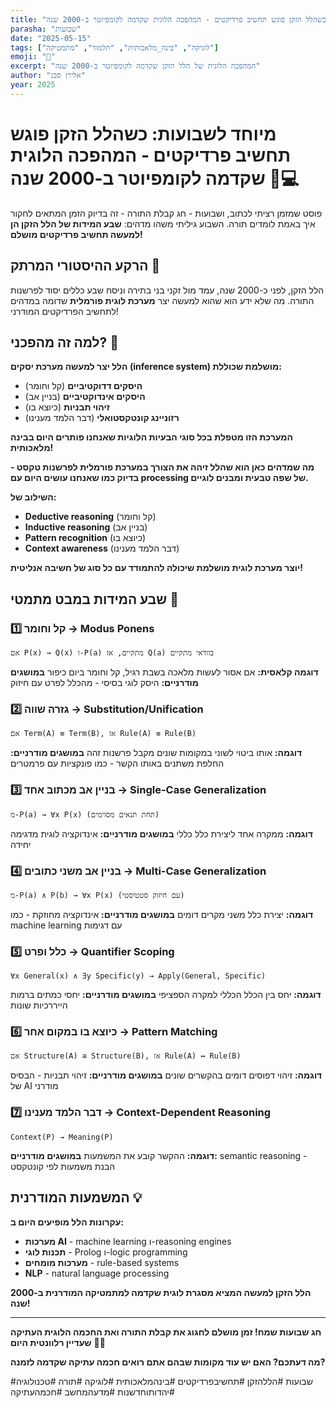 ```yaml
---
title: "מיוחד לשבועות: כשהלל הזקן פוגש תחשיב פרדיקטים - המהפכה הלוגית שקדמה לקומפיוטר ב-2000 שנה"
parasha: "שבועות"
date: "2025-05-15"
tags: ["לוגיקה", "בינה_מלאכותית", "תלמוד", "מתמטיקה"]
emoji: "🌾"
excerpt: "המהפכה הלוגית של הלל הזקן שקדמה לקומפיוטר ב-2000 שנה"
author: "אלירן סבג"
year: 2025
---
```


# מיוחד לשבועות: כשהלל הזקן פוגש תחשיב פרדיקטים - המהפכה הלוגית שקדמה לקומפיוטר ב-2000 שנה 🌾💻

פוסט שמזמן רציתי לכתוב, ושבועות - חג קבלת התורה - זה בדיוק הזמן המתאים לחקור איך באמת לומדים תורה. השבוע גיליתי משהו מדהים: **שבע המידות של הלל הזקן הן למעשה תחשיב פרדיקטים מושלם!**

## הרקע ההיסטורי המרתק 📜

הלל הזקן, לפני כ-2000 שנה, עמד מול זקני בני בתירה וניסח שבע כללים יסוד לפרשנות התורה. מה שלא ידע הוא שהוא למעשה יצר **מערכת לוגית פורמלית** שדומה במדהים לתחשיב הפרדיקטים המודרני!

## למה זה מהפכני? 🚀

**הלל יצר למעשה מערכת יסקים (inference system) מושלמת שכוללת:**
- **היסקים דדוקטיביים** (קל וחומר)
- **היסקים אינדוקטיביים** (בניין אב)
- **זיהוי תבניות** (כיוצא בו)
- **רזוניינג קונטקסטואלי** (דבר הלמד מענינו)

**המערכת הזו מטפלת בכל סוגי הבעיות הלוגיות שאנחנו פותרים היום בבינה מלאכותית!**

**מה שמדהים כאן הוא שהלל זיהה את הצורך במערכת פורמלית לפרשנות טקסט - בדיוק כמו שאנחנו עושים היום עם processing של שפה טבעית ומבנים לוגיים.**

**השילוב של:**
- **Deductive reasoning** (קל וחומר)
- **Inductive reasoning** (בניין אב) 
- **Pattern recognition** (כיוצא בו)
- **Context awareness** (דבר הלמד מענינו)

**יוצר מערכת לוגית מושלמת שיכולה להתמודד עם כל סוג של חשיבה אנליטית!**

## שבע המידות במבט מתמטי 🧮

### 1️⃣ קל וחומר → Modus Ponens
```
אם P(x) → Q(x) ו-P(a) מתקיים, אז Q(a) בוודאי מתקיים
```
**דוגמה קלאסית:** אם אסור לעשות מלאכה בשבת רגיל, קל וחומר ביום כיפור
**במושגים מודרניים:** היסק לוגי בסיסי - מהכלל לפרט עם חיזוק

### 2️⃣ גזרה שווה → Substitution/Unification  
```
אם Term(A) ≡ Term(B), אז Rule(A) ≡ Rule(B)
```
**דוגמה:** אותו ביטוי לשוני במקומות שונים מקבל פרשנות זהה
**במושגים מודרניים:** החלפת משתנים באותו הקשר - כמו פונקציות עם פרמטרים

### 3️⃣ בניין אב מכתוב אחד → Single-Case Generalization
```
מ-P(a) → ∀x P(x) (תחת תנאים מסוימים)
```
**דוגמה:** ממקרה אחד ליצירת כלל כללי
**במושגים מודרניים:** אינדוקציה לוגית מדגימה יחידה

### 4️⃣ בניין אב משני כתובים → Multi-Case Generalization
```
מ-P(a) ∧ P(b) → ∀x P(x) (עם חיזוק סטטיסטי)
```
**דוגמה:** יצירת כלל משני מקרים דומים
**במושגים מודרניים:** אינדוקציה מחוזקת - כמו machine learning עם דגימות

### 5️⃣ כלל ופרט → Quantifier Scoping
```
∀x General(x) ∧ ∃y Specific(y) → Apply(General, Specific)
```
**דוגמה:** יחס בין הכלל הכללי למקרה הספציפי
**במושגים מודרניים:** יחסי כמתים ברמות הייררכיות שונות

### 6️⃣ כיוצא בו במקום אחר → Pattern Matching
```
אם Structure(A) ≅ Structure(B), אז Rule(A) ↔ Rule(B)
```
**דוגמה:** זיהוי דפוסים דומים בהקשרים שונים
**במושגים מודרניים:** זיהוי תבניות - הבסיס של AI מודרני

### 7️⃣ דבר הלמד מענינו → Context-Dependent Reasoning
```
Context(P) → Meaning(P)
```
**דוגמה:** ההקשר קובע את המשמעות
**במושגים מודרניים:** semantic reasoning - הבנת משמעות לפי קונטקסט

## המשמעות המודרנית 💡

**עקרונות הלל מופיעים היום ב:**
- **מערכות AI** - machine learning ו-reasoning engines
- **תכנות לוגי** - Prolog ו-logic programming
- **מערכות מומחים** - rule-based systems
- **NLP** - natural language processing

**הלל הזקן למעשה המציא מסגרת לוגית שקדמה למתמטיקה המודרנית ב-2000 שנה!**

---

**חג שבועות שמח! זמן מושלם לחגוג את קבלת התורה ואת החכמה הלוגית העתיקה שעדיין רלוונטית היום** 🌾✨

**מה דעתכם? האם יש עוד מקומות שבהם אתם רואים חכמה עתיקה שקדמה לזמנה?**

#שבועות #הללהזקן #תחשיבפרדיקטים #בינהמלאכותית #לוגיקה #תורה #טכנולוגיה #יהדותוחדשנות #מדעהמחשב #חכמהעתיקה
